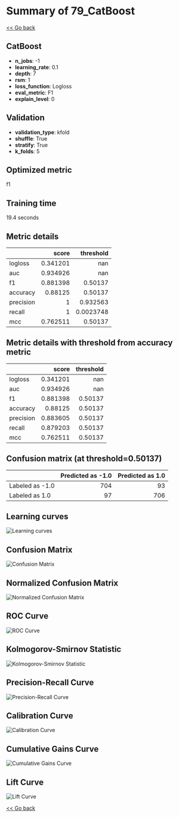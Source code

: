 # Summary of 79_CatBoost

[<< Go back](../README.md)


## CatBoost
- **n_jobs**: -1
- **learning_rate**: 0.1
- **depth**: 7
- **rsm**: 1
- **loss_function**: Logloss
- **eval_metric**: F1
- **explain_level**: 0

## Validation
 - **validation_type**: kfold
 - **shuffle**: True
 - **stratify**: True
 - **k_folds**: 5

## Optimized metric
f1

## Training time

19.4 seconds

## Metric details
|           |    score |   threshold |
|:----------|---------:|------------:|
| logloss   | 0.341201 | nan         |
| auc       | 0.934926 | nan         |
| f1        | 0.881398 |   0.50137   |
| accuracy  | 0.88125  |   0.50137   |
| precision | 1        |   0.932563  |
| recall    | 1        |   0.0023748 |
| mcc       | 0.762511 |   0.50137   |


## Metric details with threshold from accuracy metric
|           |    score |   threshold |
|:----------|---------:|------------:|
| logloss   | 0.341201 |   nan       |
| auc       | 0.934926 |   nan       |
| f1        | 0.881398 |     0.50137 |
| accuracy  | 0.88125  |     0.50137 |
| precision | 0.883605 |     0.50137 |
| recall    | 0.879203 |     0.50137 |
| mcc       | 0.762511 |     0.50137 |


## Confusion matrix (at threshold=0.50137)
|                 |   Predicted as -1.0 |   Predicted as 1.0 |
|:----------------|--------------------:|-------------------:|
| Labeled as -1.0 |                 704 |                 93 |
| Labeled as 1.0  |                  97 |                706 |

## Learning curves
![Learning curves](learning_curves.png)
## Confusion Matrix

![Confusion Matrix](confusion_matrix.png)


## Normalized Confusion Matrix

![Normalized Confusion Matrix](confusion_matrix_normalized.png)


## ROC Curve

![ROC Curve](roc_curve.png)


## Kolmogorov-Smirnov Statistic

![Kolmogorov-Smirnov Statistic](ks_statistic.png)


## Precision-Recall Curve

![Precision-Recall Curve](precision_recall_curve.png)


## Calibration Curve

![Calibration Curve](calibration_curve_curve.png)


## Cumulative Gains Curve

![Cumulative Gains Curve](cumulative_gains_curve.png)


## Lift Curve

![Lift Curve](lift_curve.png)



[<< Go back](../README.md)
